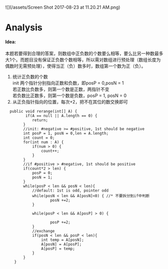 ![](/assets/Screen Shot 2017-08-23 at 11.20.21 AM.png)

# Analysis

#### Idea:

本题若要得到合理的答案，则数组中正负数的个数要么相等，要么比另一种数最多大1个。而题目没有保证正负数个数相等，所以需对数组进行预处理（数组长度为偶数时无需预处理），使得当正（负）数多时，数组第一个数为正（负）。   
1. 统计正负数的个数  
    init 两个指针分别指向正数和负数，即posP = 0,posN = 1  
        若正数比负数多，则第一个数是正数，两指针不变  
        若负数比正数多，则第一个数是负数，posP = 1, posN = 0  
2. 从正负指针指向的位置，每次+2，把不在其位的数交换即可

```
  public void rerange(int[] A) {
         if(A == null || A.length == 0) {
            return;
        }
        //init: #negative >= #positive, 1st should be negative
        int posP = 1, posN = 0,len = A.length;
        int count = 0;
        for(int num : A) {
            if(num > 0) {
                count++;
            }
        }
        //if #positive > #negative, 1st should be positive
        if(count*2 > len) {
            posP = 0;
            posN = 1;
        }
        while(posP < len && posN < len){
            //default: 1st is odd, pointer odd 
            while(posN < len && A[posN]<0) { //* 不要拆分到if中判断                
                    posN +=2;                
            }

            while(posP < len && A[posP] > 0) {

                    posP +=2;
            }
            //exchange
            if(posN < len && posP < len){
                int temp = A[posN];
                A[posN] = A[posP];
                A[posP] = temp;
            }
        }
    }
```



